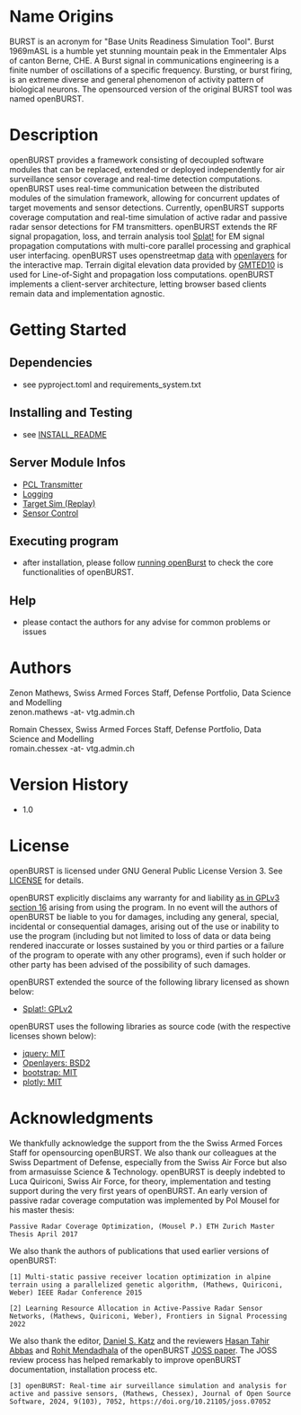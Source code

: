 
# Name Origins

BURST is an acronym for "Base Units Readiness Simulation Tool". Burst 1969mASL is a humble yet stunning mountain peak in the Emmentaler Alps of canton Berne, CHE. A Burst signal in communications engineering is a finite number of oscillations of a specific frequency. Bursting, or burst firing, is an extreme diverse and general phenomenon of activity pattern of biological neurons. The opensourced version of the original BURST tool was named openBURST.

# Description

openBURST provides a framework consisting of decoupled software modules that can be replaced, extended or deployed independently for air surveillance sensor coverage and real-time detection computations. openBURST uses real-time communication between the distributed modules of the simulation framework, allowing for concurrent updates of target movements and sensor detections. Currently, openBURST supports coverage computation and real-time simulation of active radar and passive radar sensor detections for FM transmitters. openBURST extends the RF signal propagation, loss, and terrain analysis tool [Splat!](https://www.qsl.net/kd2bd/splat.html) for EM signal propagation computations with multi-core parallel processing and graphical user interfacing. openBURST uses openstreetmap [data](https://openstreetmap.org) with [openlayers](https://openlayers.org) for the interactive map. Terrain digital elevation data provided by [GMTED10](https://www.usgs.gov/coastal-changes-and-impacts/gmted2010) is used for Line-of-Sight and propagation loss computations. openBURST implements a client-server architecture, letting browser based clients remain data and implementation agnostic.

# Getting Started

## Dependencies

* see pyproject.toml and requirements_system.txt

## Installing and Testing

* see [INSTALL_README](./INSTALL_README.md)


## Server Module Infos

* [PCL Transmitter](./PCL_Tx_Antennas_README.md)
* [Logging](./LOGGING_README.md)
* [Target Sim (Replay)](./REPLAY_README.md)
* [Sensor Control](./SENSOR_CONTROL_README.md)

## Executing program

* after installation, please follow [running openBurst](./RUNNING_OPENBURST.md) to check the core functionalities of openBURST.



## Help

* please contact the authors for any advise for common problems or issues

# Authors

Zenon Mathews, Swiss Armed Forces Staff, Defense Portfolio, Data Science and Modelling  
zenon.mathews -at- vtg.admin.ch

Romain Chessex, Swiss Armed Forces Staff, Defense Portfolio, Data Science and Modelling  
romain.chessex -at- vtg.admin.ch

# Version History

* 1.0

# License

openBURST is licensed under GNU General Public License Version 3. See [LICENSE](../../LICENSE) for details.

openBURST explicitly disclaims any warranty for and liability [as in GPLv3 section 16](https://www.gnu.org/licenses/gpl-3.0.en.html) arising from using the program. In no event will the authors of openBURST be liable to you for damages, including any general, special, incidental or consequential damages, arising out of the use or inability to use the program (including but not limited to loss of data or data being rendered inaccurate or losses sustained by you or third parties or a failure of the program to operate with any other programs), even if such holder or other party has been advised of the possibility of such damages. 

openBURST extended the source of the following library licensed as shown below: 

* [Splat!: GPLv2](https://www.qsl.net/kd2bd/splat.html)

openBURST uses the following libraries as source code (with the respective licenses shown below): 

* [jquery: MIT](https://jquery.com/license/) 
* [Openlayers: BSD2](https://raw.githubusercontent.com/openlayers/ol3/master/LICENSE.md) 
* [bootstrap: MIT](https://getbootstrap.com/) 
* [plotly: MIT](https://plotly.com/javascript/is-plotly-free/)


# Acknowledgments

We thankfully acknowledge the support from the the Swiss Armed Forces Staff for opensourcing openBURST. We also thank our colleagues at the Swiss Department of Defense, especially from the Swiss Air Force but also from armasuisse Science & Technology. openBURST is deeply indebted to Luca Quiriconi, Swiss Air Force, for theory, implementation and testing support during the very first years of openBURST. An early version of passive radar coverage computation was implemented by Pol Mousel for his master thesis:
```
Passive Radar Coverage Optimization, (Mousel P.) ETH Zurich Master Thesis April 2017
```
We also thank the authors of publications that used earlier versions of openBURST:
```
[1] Multi-static passive receiver location optimization in alpine terrain using a parallelized genetic algorithm, (Mathews, Quiriconi, Weber) IEEE Radar Conference 2015

[2] Learning Resource Allocation in Active-Passive Radar Sensor Networks, (Mathews, Quiriconi, Weber), Frontiers in Signal Processing 2022
```
We also thank the editor, [Daniel S. Katz](https://github.com/danielskatz) and the reviewers [Hasan Tahir Abbas](https://github.com/hasantahir) and [Rohit Mendadhala](https://github.com/rvg296) of the openBURST [JOSS paper](https://joss.theoj.org/papers/10.21105/joss.07052). The JOSS review process has helped remarkably to improve openBURST documentation, installation process etc. 
```
[3] openBURST: Real-time air surveillance simulation and analysis for active and passive sensors, (Mathews, Chessex), Journal of Open Source Software, 2024, 9(103), 7052, https://doi.org/10.21105/joss.07052 
```